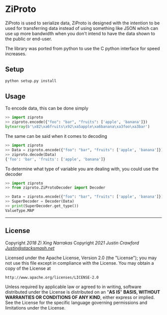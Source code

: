 # ZiProto

ZiProto is used to serialize data, ZiProto is designed with the intention to be
used for transferring data instead of using something like JSON which can use
up more bandwidth when you don't intend to have the data shown to the public
or end-user.

The library was ported from python to use the C python interface for speed increases.

## Setup
```bash
python setup.py install
```

## Usage

To encode data, this can be done simply
```python
>> import ziproto
>> ziproto.encode({"foo": "bar", "fruits": ['apple', 'banana']})
bytearray(b'\x82\xa6fruits\x92\xa5apple\xa6banana\xa3foo\xa3bar')
```

The same can be said when it comes to decoding
```python
>> import ziproto
>> Data = ziproto.encode({"foo": "bar", "fruits": ['apple', 'banana']})
>> ziproto.decode(Data)
{'foo': 'bar', 'fruits': ['apple', 'banana']}
```

To determine what type of variable you are dealing with, you could use the decoder
```python
>> import ziproto
>> from ziproto.ZiProtoDecoder import Decoder

>> Data = ziproto.encode({"foo": "bar", "fruits": ['apple', 'banana']})
>> SuperDecoder = Decoder(Data)
>> print(SuperDecoder.get_type())
ValueType.MAP
```

---

## License
Copyright *2018 Zi Xing Narrakas*
Copyright *2021 Justin Crawford <Justin@stacksmash.net>*

Licensed under the Apache License, Version 2.0 (the "License");
you may not use this file except in compliance with the License.
You may obtain a copy of the License at

    http://www.apache.org/licenses/LICENSE-2.0

Unless required by applicable law or agreed to in writing, software
distributed under the License is distributed on an "**AS IS**" **BASIS,
WITHOUT WARRANTIES OR CONDITIONS OF ANY KIND**, either express or implied.
See the License for the specific language governing permissions and
limitations under the License.
